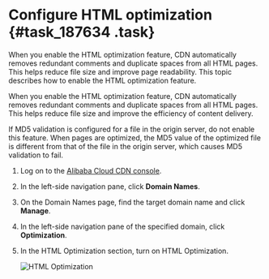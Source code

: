 # Configure HTML optimization {#task_187634 .task}

When you enable the HTML optimization feature, CDN automatically removes redundant comments and duplicate spaces from all HTML pages. This helps reduce file size and improve page readability. This topic describes how to enable the HTML optimization feature.

When you enable the HTML optimization feature, CDN automatically removes redundant comments and duplicate spaces from all HTML pages. This helps reduce file size and improve the efficiency of content delivery.

If MD5 validation is configured for a file in the origin server, do not enable this feature. When pages are optimized, the MD5 value of the optimized file is different from that of the file in the origin server, which causes MD5 validation to fail.

1.  Log on to the [Alibaba Cloud CDN console](https://partners-intl.aliyun.com/login-required#cdn).
2.  In the left-side navigation pane, click **Domain Names**.
3.  On the Domain Names page, find the target domain name and click **Manage**.
4.  In the left-side navigation pane of the specified domain, click **Optimization**.
5.  In the HTML Optimization section, turn on HTML Optimization. 

    ![HTML Optimization](http://static-aliyun-doc.oss-cn-hangzhou.aliyuncs.com/assets/img/5160/15665336647303_en-US.png)


